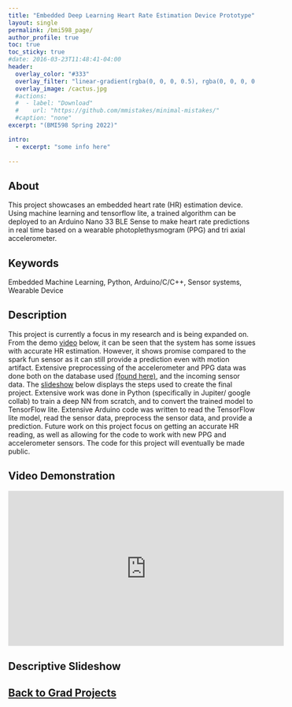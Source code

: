 ```yaml
---
title: "Embedded Deep Learning Heart Rate Estimation Device Prototype"
layout: single
permalink: /bmi598_page/
author_profile: true
toc: true
toc_sticky: true
#date: 2016-03-23T11:48:41-04:00
header:
  overlay_color: "#333"
  overlay_filter: "linear-gradient(rgba(0, 0, 0, 0.5), rgba(0, 0, 0, 0.5))"
  overlay_image: /cactus.jpg
  #actions:
  #  - label: "Download"
  #    url: "https://github.com/mmistakes/minimal-mistakes/"
  #caption: "none"
excerpt: "(BMI598 Spring 2022)"

intro: 
  - excerpt: "some info here"   
   
---
```


## About
This project showcases an embedded heart rate (HR) estimation device. Using machine learning and tensorflow lite, a trained algorithm can be deployed to an Arduino Nano 33 BLE Sense to make heart rate predictions in real time based on a wearable photoplethysmogram (PPG) and tri axial accelerometer.

## Keywords
Embedded Machine Learning, Python, Arduino/C/C++, Sensor systems, Wearable Device

## Description
This project is currently a focus in my research and is being expanded on. From the demo [video](#video-demonstration) below, it can be seen that the system has some issues with accurate HR estimation. However, it shows promise compared to the spark fun sensor as it can still provide a prediction even with motion artifact. Extensive preprocessing of the accelerometer and PPG data was done both on the database used [(found here)](#https://archive.ics.uci.edu/ml/datasets/PPG-DaLiA), and the incoming sensor data. The [slideshow](#descriptive-slideshow) below displays the steps used to create the final project. Extensive work was done in Python (specifically in Jupiter/ google collab) to train a deep NN from scratch, and to convert the trained model to TensorFlow lite. Extensive Arduino code was written to read the TensorFlow lite model, read the sensor data, preprocess the sensor data, and provide a prediction. Future work on this project focus on getting an accurate HR reading, as well as allowing for the code to work with new PPG and accelerometer sensors. The code for this project will eventually be made public. 

## Video Demonstration
<iframe width="560" height="315" src="https://www.youtube.com/embed/IdMJLKb7cA8" title="YouTube video player" frameborder="0" allow="accelerometer; autoplay; clipboard-write; encrypted-media; gyroscope; picture-in-picture" allowfullscreen></iframe>

## Descriptive Slideshow
<object data="{{ site.url }}{{ site.baseurl }}/_pages/graduate/bmi598/BMI598_F3_sindorf.pdf" width="1000" height="1000" type='application/pdf'></object>

## [Back to Grad Projects](/grad_projects/)
